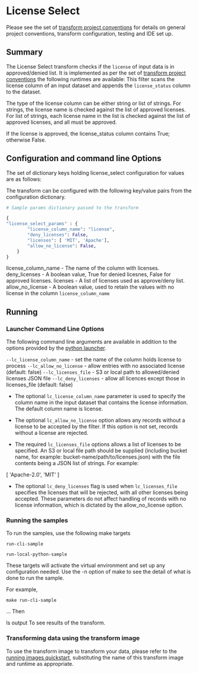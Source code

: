# License Select 

Please see the set of
[transform project conventions](../../../README.md#transform-project-conventions)
for details on general project conventions, transform configuration,
testing and IDE set up.

## Summary 

The License Select transform checks if the `license` of input data is in approved/denied list. It is implemented as per the set of [transform project conventions](../../README.md#transform-project-conventions) the following runtimes are available:
This filter scans the license column of an input dataset and appends the `license_status` column to the dataset.

The type of the license column can be either string or list of strings. For strings, the license name is checked against the list of approved licenses. For list of strings, each license name in the list is checked against the list of approved licenses, and all must be approved.

If the license is approved, the license_status column contains True; otherwise False. 

## Configuration and command line Options

The set of dictionary keys holding license_select configuration for values are as follows:

The transform can be configured with the following key/value pairs from the configuration dictionary.

```python
# Sample params dictionary passed to the transform

{ 
"license_select_params" : {
        "license_column_name": "license",
        "deny_licenses": False,
        "licenses": [ 'MIT', 'Apache'],
        "allow_no_license": False,
    }
}
```
license_column_name - The name of the column with licenses.
deny_licenses - A boolean value, True for denied licesnes, False for approved licenses.
licenses - A list of licenses used as approve/deny list.
allow_no_license - A boolean value, used to retain the values with no license in the column `license_column_name` 


## Running

### Launcher Command Line Options 

The following command line arguments are available in addition to 
the options provided by the [python launcher](../../../../data-processing-lib/doc/python-launcher-options.md).

  `--lc_license_column_name` - set the name of the column holds license to process
  `--lc_allow_no_license` - allow entries with no associated license (default: false)
  `--lc_licenses_file` - S3 or local path to allowed/denied licenses JSON file
  `--lc_deny_licenses` - allow all licences except those in licenses_file (default: false)

- The optional `lc_license_column_name` parameter is used to specify the column name in the input dataset that contains the license information. The default column name is license.

- The optional `lc_allow_no_license` option allows any records without a license to be accepted by the filter. If this option is not set, records without a license are rejected.

- The required `lc_licenses_file` options allows a list of licenses to be specified. An S3 or local file path should be supplied (including bucket name, for example: bucket-name/path/to/licenses.json) with the file contents being a JSON list of strings. For example:

[
  'Apache-2.0',
  'MIT'
]

- The optional `lc_deny_licenses` flag is used when `lc_licenses_file` specifies the licenses that will be rejected, with all other licenses being accepted. These parameters do not affect handling of records with no license information, which is dictated by the allow_no_license option.


### Running the samples

To run the samples, use the following make targets

`run-cli-sample`

`run-local-python-sample` 

These targets will activate the virtual environment and set up any configuration needed. Use the -n option of make to see the detail of what is done to run the sample.

For example,
```
make run-cli-sample

```
...
Then

ls output
To see results of the transform.

### Transforming data using the transform image

To use the transform image to transform your data, please refer to the 
[running images quickstart](../../../../doc/quick-start/run-transform-image.md),
substituting the name of this transform image and runtime as appropriate.
